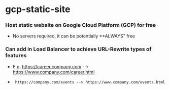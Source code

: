 # gcp-static-site
### Host static website on Google Cloud Platform (GCP) for free
* No servers required, it can be potentially **ALWAYS" free

### Can add in Load Balancer to achieve **URL-Rewrite** types of features
* E.g. https://career.company.com --> https://www.company.com/career.html
*      https://company.com/events --> https://www.company.com/events.html
